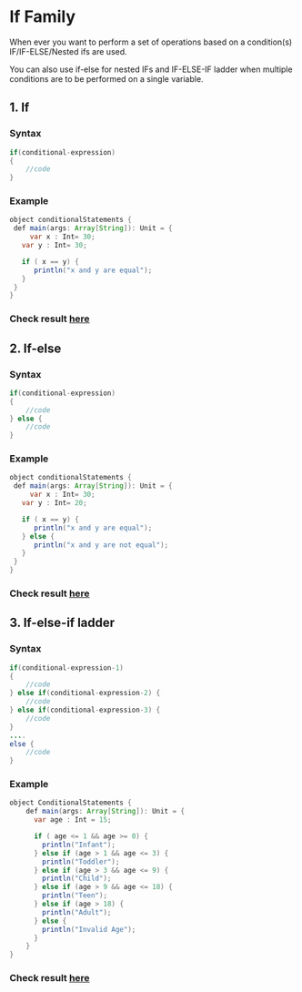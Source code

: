 # If Family

When ever you want to perform a set of operations based on a condition(s) IF/IF-ELSE/Nested ifs are used.

You can also use if-else for nested IFs and IF-ELSE-IF ladder when multiple conditions are to be performed on a single variable.

## 1. If

### Syntax

```java
if(conditional-expression)
{
    //code
}
```
### Example

```java
object conditionalStatements {
 def main(args: Array[String]): Unit = {
	 var x : Int= 30;
   var y : Int= 30;

   if ( x == y) {
      println("x and y are equal");
   }
 }
}
```
### Check result [here](https://onecompiler.com/scala/3vwfa4sy4)

## 2. If-else

### Syntax

```java
if(conditional-expression)
{
    //code
} else {
    //code
}
```
### Example

```java
object conditionalStatements {
 def main(args: Array[String]): Unit = {
	 var x : Int= 30;
   var y : Int= 20;

   if ( x == y) {
      println("x and y are equal");
   } else {
      println("x and y are not equal");
   }
 }
}
```
### Check result [here](https://onecompiler.com/scala/3vwfa8p6z)

## 3. If-else-if ladder

### Syntax
```java
if(conditional-expression-1)
{
    //code
} else if(conditional-expression-2) {
    //code
} else if(conditional-expression-3) {
    //code
}
....
else {
    //code
}
```

### Example
```java
object ConditionalStatements {
	def main(args: Array[String]): Unit = {
 	  var age : Int = 15;

	  if ( age <= 1 && age >= 0) {
	    println("Infant");
	  } else if (age > 1 && age <= 3) {
	    println("Toddler");
	  } else if (age > 3 && age <= 9) {
	    println("Child");
	  } else if (age > 9 && age <= 18) {
	    println("Teen");
	  } else if (age > 18) {
	    println("Adult");
	  } else {
	    println("Invalid Age");
	  }
	}
}
```
### Check result [here](https://onecompiler.com/scala/3vwfadghg)

